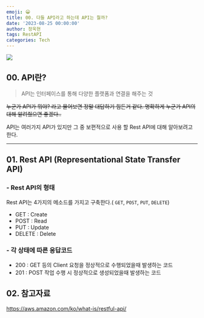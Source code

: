 ```yaml
---
emoji: 😀
title: 00. 다들 API라고 하는데 API는 뭘까?
date: '2023-08-25 00:00:00'
author: 정욱현
tags: RestAPI
categories: Tech
---
```


![](https://velog.velcdn.com/images/jtret2424/post/897fb852-12c0-4907-88df-9f21801f875f/image.png)

## 00. API란?

> API는 인터페이스를 통해 다양한 플랫폼과 연결을 해주는 것
>
~~누군가 API가 뭐야? 라고 물어보면 정말 대답하기 힘든거 같다.
명확하게 누군가 API의 대해 알려줬으면 좋겠다..~~

API는 여러가지 API가 있지만 그 중 보편적으로 사용 할 Rest API에 대해 알아보려고 한다.

---

## 01. Rest API (Representational State Transfer API)

### - Rest API의 형태
Rest API는 4가지의 메소드를 가지고 구축한다.( ```GET```, ```POST```, ```PUT```, ```DELETE```)

- GET : Create
- POST : Read
- PUT : Update
- DELETE : Delete

### - 각 상태에 따른 응답코드

- 200 : GET 등의 Client 요청을 정상적으로 수행되었을때 발생하는 코드
- 201 : POST 작업 수행 시 정상적으로 생성되었을때 발생하는 코드



## 02. 참고자료

https://aws.amazon.com/ko/what-is/restful-api/


```toc
```